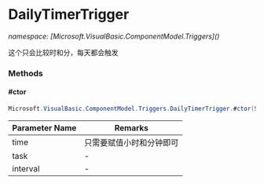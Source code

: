 ﻿# DailyTimerTrigger
_namespace: [Microsoft.VisualBasic.ComponentModel.Triggers](<a href="#" onClick="load('/docs/Microsoft.VisualBasic.ComponentModel.Triggers/index.md')"></a>)_

这个只会比较时和分，每天都会触发



### Methods

#### #ctor
```csharp
Microsoft.VisualBasic.ComponentModel.Triggers.DailyTimerTrigger.#ctor(System.DateTime,System.Action,System.Int32)
```


|Parameter Name|Remarks|
|--------------|-------|
|time|只需要赋值小时和分钟即可|
|task|-|
|interval|-|




